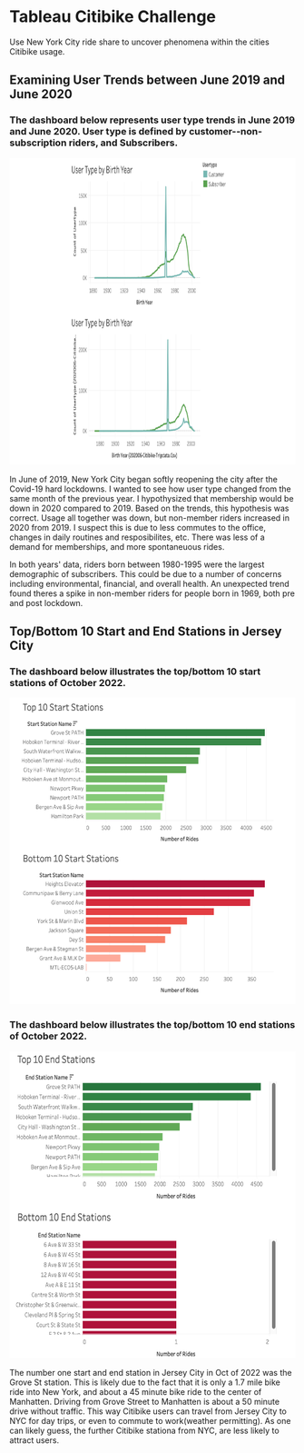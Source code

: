 # Tableau Citibike Challenge

Use New York City ride share to uncover phenomena within the cities Citibike usage.

## Examining User Trends between June 2019 and June 2020

### The dashboard below represents user type trends in June 2019 and June 2020. User type is defined by customer--non-subscription riders, and Subscribers.
<p align="center">
  <img width=1000px height=540px src="https://github.com/camillejensen/Tableau-challenge/blob/4d261d6c356b1a658f88f218774044250358e875/Images/Dashboard_1.png">
</p>
In June of 2019, New York City began softly reopening the city after the Covid-19 hard lockdowns. I wanted to see how user type changed from the same month of the previous year. I hypothysized that membership would be down in 2020 compared to 2019. Based on the trends, this hypothesis was correct. Usage all together was down, but non-member riders increased in 2020 from 2019. I suspect this is due to less commutes to the office, changes in daily routines and resposibilites, etc. There was less of a demand for memberships, and more spontaneuous rides. 

In both years' data, riders born between 1980-1995 were the largest demographic of subscribers. This could be due to a number of concerns including environmental, financial, and overall health. An unexpected trend found theres a spike in non-member riders for people born in 1969, both pre and post lockdown. 

## Top/Bottom 10 Start and End Stations in Jersey City

### The dashboard below illustrates the top/bottom 10 start stations of October 2022.
<p align="center">
  <img width=700px height=540px src="https://github.com/camillejensen/Tableau-challenge/blob/7f2afb4ebfedecfbb0ecccc93d5872227a1805e6/Images/Screenshot%202023-03-10%20at%201.01.43%20PM.png"> 
</p>

### The dashboard below illustrates the top/bottom 10 end stations of October 2022.
<p align="center">
  <img width=700px height=540px src="https://github.com/camillejensen/Tableau-challenge/blob/ab313b6bdc4eb96b25a5e545a09e6480262afcf3/Images/Screenshot%202023-03-10%20at%201.02.02%20PM.png">
</p>

The number one start and end station in Jersey City in Oct of 2022 was the Grove St station. This is likely due to the fact that it is only a 1.7 mile bike ride into New York, and about a 45 minute bike ride to the center of Manhatten. Driving from Grove Street to Manhatten is about a 50 minute drive without traffic. This way Citibike users can travel from Jersey City to NYC for day trips, or even to commute to work(weather permitting). As one can likely guess, the further Citibike stationa from NYC, are less likely to attract users.  
